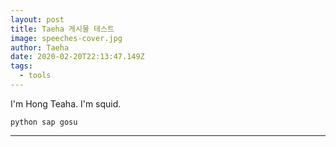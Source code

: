 ```yaml
---
layout: post
title: Taeha 게시물 테스트
image: speeches-cover.jpg
author: Taeha
date: 2020-02-20T22:13:47.149Z
tags: 
  - tools
---
```


I'm Hong Teaha.
I'm squid.

```
python sap gosu
```

---